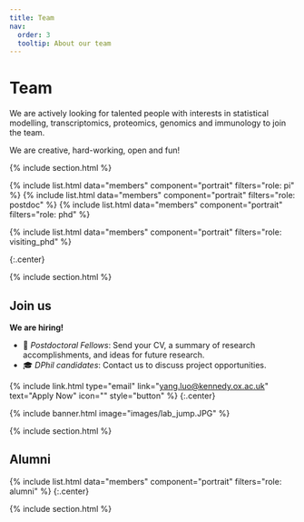 ```yaml
---
title: Team
nav:
  order: 3
  tooltip: About our team
---
```


# <i class="fas fa-users"></i>Team

We are actively looking for talented people with interests in statistical modelling, transcriptomics, proteomics, genomics and immunology to join the team.

We are creative, hard-working, open and fun!


{% include section.html %}

{%
  include list.html
  data="members"
  component="portrait"
  filters="role: pi"
%}
{%
  include list.html
  data="members"
  component="portrait"
  filters="role: postdoc"
%}
{%
  include list.html
  data="members"
  component="portrait"
  filters="role: phd"
%}

{%
  include list.html
  data="members"
  component="portrait"
  filters="role: visiting_phd"
%}

{:.center}

{% include section.html %}


## Join us
**We are hiring!**

- 📌 *Postdoctoral Fellows*: Send your CV, a summary of research accomplishments, and ideas for future research.  
- 🎓 *DPhil candidates*: Contact us to discuss project opportunities.  

{% include link.html type="email" link="yang.luo@kennedy.ox.ac.uk" text="Apply Now" icon="" style="button" %}
{:.center}

{% include banner.html image="images/lab_jump.JPG" %}

{% include section.html %}

## Alumni
{% include list.html data="members" component="portrait" filters="role: alumni" %}
{:.center}

{% include section.html %}